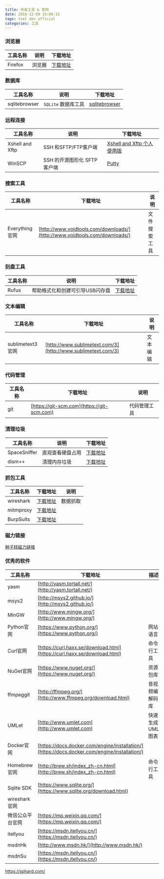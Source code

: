 ```yaml
---
title: 开发工具 & 官网 
date: 2016-12-09 15:09:33  
tags: tool dev official
categories: 工具  
---
```


### 浏览器

工具名称|说明|下载地址
-----|-----|-----
Firefox|浏览器|[下载地址](http://ftp.mozilla.org/pub/firefox/releases/75.0/win64/en-US/)

### 数据库

工具名称|说明|下载地址
-----|-----|-----
sqlitebrowser|`SQLite` 数据库工具|[sqlitebrowser](https://sqlitebrowser.org/dl/)|

### 远程连接

工具名称|说明|下载地址
-----|-----|-----
Xshell and Xftp|SSH 和SFTP/FTP客户端 |[Xshell and Xftp 个人使用版](https://www.netsarang.com/zh/free-for-home-school/)| 
WinSCP |SSH 的开源图形化 SFTP 客户端|[Putty](https://winscp.net/eng/docs/lang:chs)|

### 搜索工具

工具名称|下载地址|说明
-----|-----|-----
Everything官网|[http://www.voidtools.com/downloads/](http://www.voidtools.com/downloads/)|文件搜索工具

### 刻盘工具

工具名称|说明|下载地址
-----|-----|-----
Rufus|帮助格式化和创建可引导USB闪存盘|[下载地址](https://github.com/pbatard/rufus/releases/download/v3.9/rufus-3.9p.exe)

### 文本编辑

工具名称|下载地址|说明
-----|-----|-----
sublimetext3官网|[http://www.sublimetext.com/3](http://www.sublimetext.com/3)|文本编辑

### 代码管理

工具名称|下载地址|说明
-----|-----|-----
git|[https://git-scm.com](https://git-scm.com)|代码管理工具


### 清理垃圾  

工具名称|说明|下载地址
-----|-----|-----
SpaceSniffer|直观查看硬盘占用|[下载地址](https://pc.qq.com/search.html#!keyword=SpaceSniffer)
dism++| 清理内存垃圾|[下载地址](http://www.chuyu.me/zh-Hans/)

### 抓包工具  

工具名称|下载地址|说明
---|----|------
wireshark|[下载地址](https://www.wireshark.org/download.html)|数据抓取
mitmproxy|[下载地址](https://www.mitmproxy.org/)|
BurpSuits|[下载地址](https://portswigger.net/burp)|

### 磁力链接 
[种子转磁力链接](http://www.torrent.org.cn/)


### 优秀的软件

工具名称|下载地址|描述
---|----|------
yasm|[http://yasm.tortall.net/](http://yasm.tortall.net/)|
msys2|[http://msys2.github.io/](http://msys2.github.io/)|  
MinGW|[http://www.mingw.org/](http://www.mingw.org/)|
Python官网|[https://www.python.org/](https://www.python.org/)|网站语言
Curl官网|[https://curl.haxx.se/download.html](https://curl.haxx.se/download.html)|命令行工具
NuGet官网|[https://www.nuget.org/](https://www.nuget.org/)|资源包库
ffmpeggit|[http://ffmpeg.org/](http://www.ffmpeg.org/download.html)|音视频编解码库
UMLet|[http://www.umlet.com](http://www.umlet.com)|快速生成UML图表
Docker官网|[https://docs.docker.com/engine/installation/](https://docs.docker.com/engine/installation/)
Homebrew官网|[http://brew.sh/index_zh-cn.html](http://brew.sh/index_zh-cn.html)|命令行工具
Sqlite SDK|[https://www.sqlite.org/](https://www.sqlite.org/download.html)
wireshark官网|
微信公众平台官网|[https://mp.weixin.qq.com/](https://mp.weixin.qq.com/)  
itellyou|[https://msdn.itellyou.cn/](https://msdn.itellyou.cn/)  
msdnHk|[http://www.msdn.hk/](http://www.msdn.hk/) 
msdnSu|[https://msdn.itellyou.cn/](https://msdn.itellyou.cn/) 
https://sphard.com/
